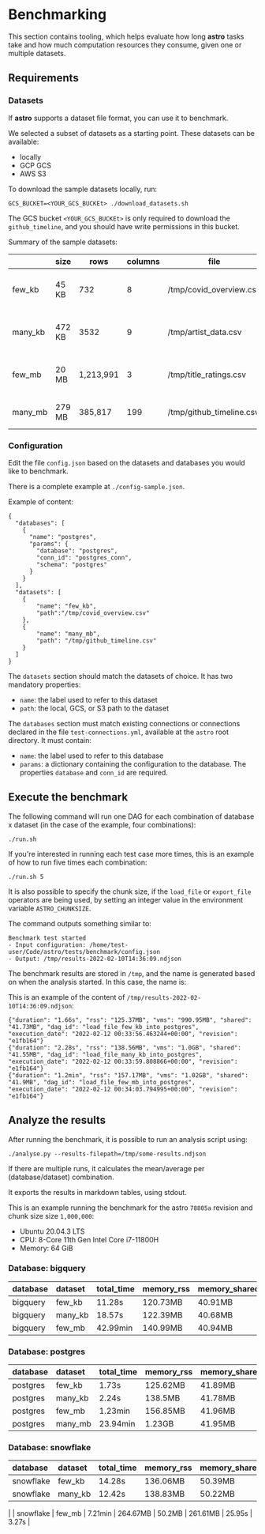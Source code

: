 # Benchmarking

This section contains tooling, which helps evaluate how long **astro** tasks take and how much computation resources they consume, given one or multiple datasets.


## Requirements

### Datasets

If **astro** supports a dataset file format, you can use it to benchmark.

We selected a subset of datasets as a starting point. These datasets can be available:
* locally
* GCP GCS
* AWS S3

To download the sample datasets locally, run:

```
GCS_BUCKET=<YOUR_GCS_BUCKEt> ./download_datasets.sh
```

The GCS bucket `<YOUR_GCS_BUCKEt>` is only required to download the `github_timeline`, and you should have write permissions in this bucket.

Summary of the sample datasets:


|         | size   | rows      | columns | file                     |                            |
|---------|--------|-----------|---------|--------------------------|----------------------------|
| few_kb  | 45 KB  | 732       | 8       | /tmp/covid_overview.csv  | UK Covid overview sample   |
| many_kb | 472 KB | 3532      | 9       | /tmp/artist_data.csv     | Tate Gallery artist sample |
| few_mb  | 20 MB  | 1,213,991 | 3       | /tmp/title_ratings.csv   | IMDB title ratings sample  |
| many_mb | 279 MB | 385,817   | 199     | /tmp/github_timeline.csv | Github timeline sample     |


### Configuration

Edit the file `config.json` based on the datasets and databases you would like to benchmark.

There is a complete example at `./config-sample.json`.

Example of content:
```
{
  "databases": [
    {
      "name": "postgres",
      "params": {
        "database": "postgres",
        "conn_id": "postgres_conn",
        "schema": "postgres"
      }
    }
  ],
  "datasets": [
    {
        "name": "few_kb",
        "path":"/tmp/covid_overview.csv"
    },
    {
        "name": "many_mb",
        "path": "/tmp/github_timeline.csv"
    }
  ]
}
```

The `datasets` section should match the datasets of choice. It has two mandatory properties:
* `name`: the label used to refer to this dataset
* `path`: the local, GCS, or S3 path to the dataset

The `databases` section must match existing connections or connections declared in the file `test-connections.yml`, available at the `astro` root directory. It must contain:
* `name`: the label used to refer to this database
* `params`: a dictionary containing the configuration to the database. The properties `database` and `conn_id` are required.


## Execute the benchmark

The following command will run one DAG for each combination of database x dataset (in the case of the example, four combinations):
```
./run.sh

```

If you're interested in running each test case more times, this is an example of how to run five times each combination:
```
./run.sh 5
```

It is also possible to specify the chunk size, if the `load_file` or `export_file` operators are being used, by setting an integer value in the environment variable `ASTRO_CHUNKSIZE`.

The command outputs something similar to:
```
Benchmark test started
- Input configuration: /home/test-user/Code/astro/tests/benchmark/config.json
- Output: /tmp/results-2022-02-10T14:36:09.ndjson
```

The benchmark results are stored in `/tmp`, and the name is generated based on when the analysis started. In this case, the name is:

This is an example of the content of `/tmp/results-2022-02-10T14:36:09.ndjson`:
```
{"duration": "1.66s", "rss": "125.37MB", "vms": "990.95MB", "shared": "41.73MB", "dag_id": "load_file_few_kb_into_postgres", "execution_date": "2022-02-12 00:33:56.463244+00:00", "revision": "e1fb164"}
{"duration": "2.28s", "rss": "138.56MB", "vms": "1.0GB", "shared": "41.55MB", "dag_id": "load_file_many_kb_into_postgres", "execution_date": "2022-02-12 00:33:59.808866+00:00", "revision": "e1fb164"}
{"duration": "1.2min", "rss": "157.17MB", "vms": "1.02GB", "shared": "41.9MB", "dag_id": "load_file_few_mb_into_postgres", "execution_date": "2022-02-12 00:34:03.794995+00:00", "revision": "e1fb164"}
```


## Analyze the results

After running the benchmark, it is possible to run an analysis script using:

```
./analyse.py --results-filepath=/tmp/some-results.ndjson
```

If there are multiple runs, it calculates the mean/average per (database/dataset) combination.

It exports the results in markdown tables, using stdout.

This is an example running the benchmark for the astro `78805a` revision and chunk size size `1,000,000`:
* Ubuntu 20.04.3 LTS
* CPU: 8-Core 11th Gen Intel Core i7-11800H
* Memory: 64 GiB

### Database: bigquery

| database   | dataset   | total_time   | memory_rss   | memory_shared   | memory_pss   | cpu_time_user   | cpu_time_system   |
|:-----------|:----------|:-------------|:-------------|:----------------|:-------------|:----------------|:------------------|
| bigquery   | few_kb    | 11.28s       | 120.73MB     | 40.91MB         | 118.02MB     | 3.5s            | 1.63s             |
| bigquery   | many_kb   | 18.57s       | 122.39MB     | 40.68MB         | 119.74MB     | 3.55s           | 1.58s             |
| bigquery   | few_mb    | 42.99min     | 140.99MB     | 40.94MB         | 138.21MB     | 20.07s          | 2.27s             |

### Database: postgres

| database   | dataset   | total_time   | memory_rss   | memory_shared   | memory_pss   | cpu_time_user   | cpu_time_system   |
|:-----------|:----------|:-------------|:-------------|:----------------|:-------------|:----------------|:------------------|
| postgres   | few_kb    | 1.73s        | 125.62MB     | 41.89MB         | 122.95MB     | 1.95s           | 1.4s              |
| postgres   | many_kb   | 2.24s        | 138.5MB      | 41.78MB         | 135.95MB     | 2.4s            | 1.38s             |
| postgres   | few_mb    | 1.23min      | 156.85MB     | 41.96MB         | 154.15MB     | 1.09min         | 1.74s             |
| postgres   | many_mb   | 23.94min     | 1.23GB       | 41.95MB         | 1.23GB       | 22.15min        | 31.5s             |


### Database: snowflake

| database   | dataset   | total_time   | memory_rss   | memory_shared   | memory_pss   | cpu_time_user   | cpu_time_system   |
|:-----------|:----------|:-------------|:-------------|:----------------|:-------------|:----------------|:------------------|
| snowflake  | few_kb    | 14.28s       | 136.06MB     | 50.39MB         | 132.96MB     | 3.12s           | 1.48s             |
| snowflake  | many_kb   | 12.42s       | 138.83MB     | 50.22MB         | 135.85MB     | 3.17s           | 1.48s             |
|
| snowflake  | few_mb    | 7.21min      | 264.67MB     | 50.2MB          | 261.61MB     | 25.95s          | 3.27s             |

